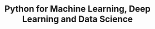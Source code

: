 ---
layout: root-directory
title: Python for Machine Learning, Deep Learning and Data Science
permalink: /blog/coding/python/frameworks/ml-dl-ds/

---
